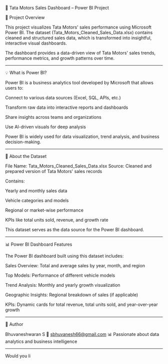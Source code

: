 🚗 Tata Motors Sales Dashboard – Power BI Project

📘 Project Overview

This project visualizes Tata Motors' sales performance using Microsoft Power BI. The dataset (Tata_Motors_Cleaned_Sales_Data.xlsx) contains cleaned and structured sales data, which is transformed into insightful, interactive visual dashboards.

The dashboard provides a data-driven view of Tata Motors' sales trends, performance metrics, and growth patterns over time.

---


💡 What is Power BI?

Power BI is a business analytics tool developed by Microsoft that allows users to:

Connect to various data sources (Excel, SQL, APIs, etc.)

Transform raw data into interactive reports and dashboards

Share insights across teams and organizations

Use AI-driven visuals for deep analysis


Power BI is widely used for data visualization, trend analysis, and business decision-making.


---

📂 About the Dataset

File Name: Tata_Motors_Cleaned_Sales_Data.xlsx
Source: Cleaned and prepared version of Tata Motors' sales records

Contains:

Yearly and monthly sales data

Vehicle categories and models

Regional or market-wise performance

KPIs like total units sold, revenue, and growth rate


This dataset serves as the data source for the Power BI dashboard.


---

📊 Power BI Dashboard Features

The Power BI dashboard built using this dataset includes:

Sales Overview: Total and average sales by year, month, and region

Top Models: Performance of different vehicle models

Trend Analysis: Monthly and yearly growth visualization

Geographic Insights: Regional breakdown of sales (if applicable)

KPIs: Dynamic cards for total revenue, total units sold, and year-over-year growth

---



👤 Author

Bhuvaneshwaran S
📧 sbhuvanesh66@gmail.com
📊 Passionate about data analytics and business intelligence


---

Would you li
